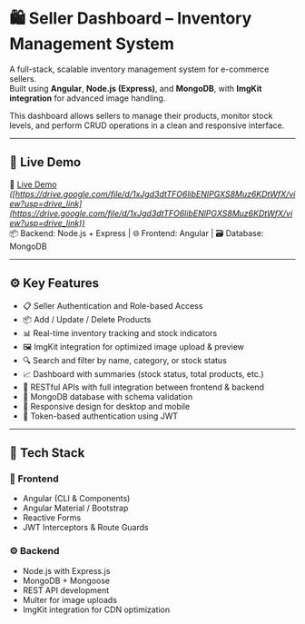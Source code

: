 # 🛍️ Seller Dashboard – Inventory Management System

A full-stack, scalable inventory management system for e-commerce sellers.  
Built using **Angular**, **Node.js (Express)**, and **MongoDB**, with **ImgKit integration** for advanced image handling.

This dashboard allows sellers to manage their products, monitor stock levels, and perform CRUD operations in a clean and responsive interface.

---

## 🚀 Live Demo

🔗 [Live Demo](#https://drive.google.com/file/d/1xJgd3dtTFO6libENlPGXS8Muz6KDtWfX/view?usp=drive_link) *([https://drive.google.com/file/d/1xJgd3dtTFO6libENlPGXS8Muz6KDtWfX/view?usp=drive_link](https://drive.google.com/file/d/1xJgd3dtTFO6libENlPGXS8Muz6KDtWfX/view?usp=drive_link))*  
📦 Backend: Node.js + Express | 🌐 Frontend: Angular | 🗃️ Database: MongoDB

---

## ⚙️ Key Features

- 📋 Seller Authentication and Role-based Access  
- 📦 Add / Update / Delete Products  
- 📊 Real-time inventory tracking and stock indicators  
- 🖼️ ImgKit integration for optimized image upload & preview  
- 🔍 Search and filter by name, category, or stock status  
- 📈 Dashboard with summaries (stock status, total products, etc.)  
- 📨 RESTful APIs with full integration between frontend & backend  
- 💾 MongoDB database with schema validation  
- 📱 Responsive design for desktop and mobile  
- 🔐 Token-based authentication using JWT  

---

## 🧪 Tech Stack

### 🧭 Frontend
- Angular (CLI & Components)
- Angular Material / Bootstrap
- Reactive Forms
- JWT Interceptors & Route Guards

### ⚙️ Backend
- Node.js with Express.js
- MongoDB + Mongoose
- REST API development
- Multer for image uploads
- ImgKit integration for CDN optimization



